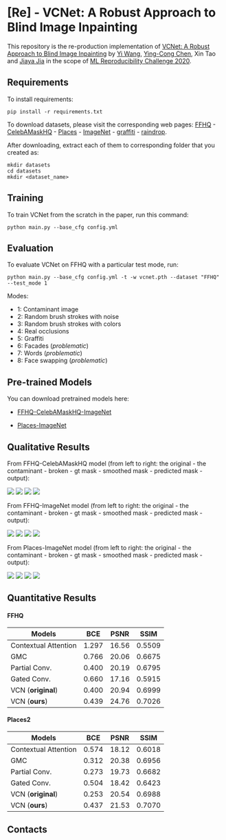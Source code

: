 
# [Re] - VCNet: A Robust Approach to Blind Image Inpainting

This repository is the re-production implementation of [VCNet: A Robust Approach to Blind Image Inpainting](https://arxiv.org/pdf/2003.06816.pdf) by [Yi Wang](https://shepnerd.github.io/), [Ying-Cong Chen](https://yingcong.github.io/), Xin Tao and [Jiaya Jia](http://jiaya.me/) in the scope of [ML Reproducibility Challenge 2020](https://paperswithcode.com/rc2020). 

<!---
Authored by [Furkan Kınlı](https://birdortyedi.github.io/), Barış Özcan, [Furkan Kıraç](http://fkirac.net/).
--->

## Requirements

To install requirements:

```setup
pip install -r requirements.txt
```

To download datasets, please visit the corresponding web pages:
[FFHQ](https://github.com/NVlabs/ffhq-dataset) - [CelebAMaskHQ](https://github.com/switchablenorms/CelebAMask-HQ) - 
[Places](http://places2.csail.mit.edu/download.html) - [ImageNet](http://image-net.org/download) - 
[graffiti](https://github.com/pavelkraleu/graffiti-dataset) - [raindrop](https://github.com/rui1996/DeRaindrop). 

After downloading, extract each of them to corresponding folder that you created as:
```
mkdir datasets
cd datasets
mkdir <dataset_name>
```


## Training

To train VCNet from the scratch in the paper, run this command:

```train
python main.py --base_cfg config.yml
```

## Evaluation

To evaluate VCNet on FFHQ with a particular test mode, run:

```eval
python main.py --base_cfg config.yml -t -w vcnet.pth --dataset "FFHQ" --test_mode 1
```

Modes:
*   1: Contaminant image
*   2: Random brush strokes with noise
*   3: Random brush strokes with colors
*   4: Real occlusions
*   5: Graffiti
*   6: Facades (*problematic*)
*   7: Words (*problematic*)
*   8: Face swapping (*problematic*)

## Pre-trained Models

You can download pretrained models here:

- [FFHQ-CelebAMaskHQ-ImageNet](https://www.dropbox.com/s/e2f0dsoxqe693z0/VCNet_FFHQ_200000step_4bs_0.0002lr_1gpu_16run.pth?dl=0)
  
- [Places-ImageNet](https://www.dropbox.com/s/f03iblb3epayt6c/VCNet_Places_300000step_4bs_0.0002lr_1gpu_17run.pth?dl=0)

## Qualitative Results

From FFHQ-CelebAMaskHQ model 
(from left to right: the original - the contaminant - broken - gt mask - smoothed mask - predicted mask - output):

![][ffhq-celeba-1]
![][ffhq-celeba-2]
![][ffhq-celeba-3]
![][ffhq-celeba-4]

From FFHQ-ImageNet model 
(from left to right: the original - the contaminant - broken - gt mask - smoothed mask - predicted mask - output):

![][ffhq-in-1]
![][ffhq-in-2]
![][ffhq-in-3]
![][ffhq-in-4]

From Places-ImageNet model 
(from left to right: the original - the contaminant - broken - gt mask - smoothed mask - predicted mask - output):

![][places-1]
![][places-2]
![][places-3]
![][places-4]


## Quantitative Results

#### FFHQ

| Models               |       BCE       |      PSNR      |      SSIM      |
| -------------------  |---------------- | -------------- | -------------- |
| Contextual Attention |     1.297       |      16.56     |      0.5509    |
| GMC                  |     0.766       |      20.06     |      0.6675    |
| Partial Conv.        |     0.400       |      20.19     |      0.6795    |
| Gated Conv.          |     0.660       |      17.16     |      0.5915    |
| VCN (**original**)   |     0.400       |      20.94     |      0.6999    |
| VCN (**ours**)       |     0.439       |      24.76     |      0.7026    |

#### Places2

| Models               |       BCE       |      PSNR      |      SSIM      |
| -------------------  |---------------- | -------------- | -------------- |
| Contextual Attention |     0.574       |      18.12     |      0.6018    |
| GMC                  |     0.312       |      20.38     |      0.6956    |
| Partial Conv.        |     0.273       |      19.73     |      0.6682    |
| Gated Conv.          |     0.504       |      18.42     |      0.6423    |
| VCN (**original**)   |     0.253       |      20.54     |      0.6988    |
| VCN (**ours**)       |     0.437       |      21.53     |      0.7070    |

## Contacts

<!--Please feel free to open an issue or to send an e-mail to ```furkan.kinli@ozyegin.edu.tr```-->

[ffhq-celeba-1]: outputs/ffhq-celeba/examples_175544.png
[ffhq-celeba-2]: outputs/ffhq-celeba/examples_176544.png
[ffhq-celeba-3]: outputs/ffhq-celeba/examples_178744.png
[ffhq-celeba-4]: outputs/ffhq-celeba/examples_178944.png
[ffhq-in-1]: outputs/ffhq-imagenet/examples_153144.png
[ffhq-in-2]: outputs/ffhq-imagenet/examples_173544.png
[ffhq-in-3]: outputs/ffhq-imagenet/examples_177944.png
[ffhq-in-4]: outputs/ffhq-imagenet/examples_181344.png
[places-1]: outputs/places/examples_85199.png
[places-2]: outputs/places/examples_85599.png
[places-3]: outputs/places/examples_87999.png
[places-4]: outputs/places/examples_91399.png